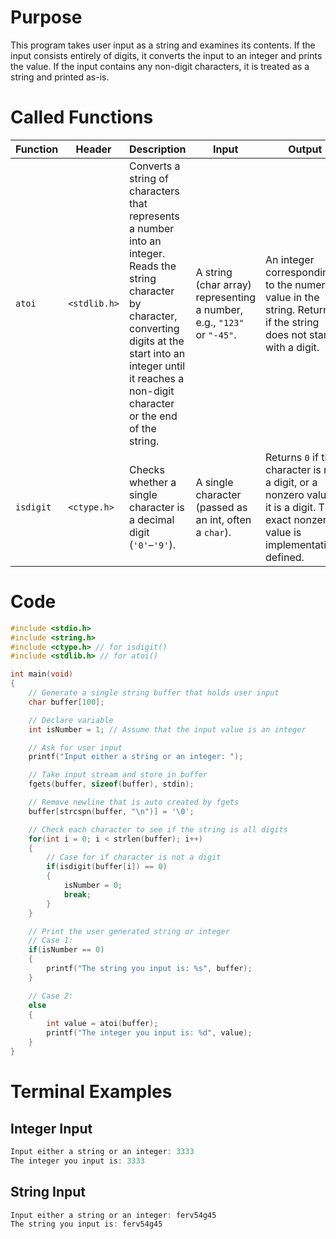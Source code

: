 # Purpose
This program takes user input as a string and examines its contents. If the input consists entirely of digits, it converts the input to an integer and prints the value. If the input contains any non-digit characters, it is treated as a string and printed as-is.

# Called Functions

| Function | Header | Description | Input | Output |
|----------|--------|-------------|-------|--------|
| `atoi`  | `<stdlib.h>` | Converts a string of characters that represents a number into an integer. Reads the string character by character, converting digits at the start into an integer until it reaches a non-digit character or the end of the string. | A string (char array) representing a number, e.g., `"123"` or `"-45"`. | An integer corresponding to the numeric value in the string. Returns `0` if the string does not start with a digit. |
| `isdigit` | `<ctype.h>` | Checks whether a single character is a decimal digit (`'0'`–`'9'`). | A single character (passed as an int, often a `char`). | Returns `0` if the character is not a digit, or a nonzero value if it is a digit. The exact nonzero value is implementation-defined. |


# Code
```c
#include <stdio.h>
#include <string.h>
#include <ctype.h> // for isdigit()
#include <stdlib.h> // for atoi()

int main(void)
{
    // Generate a single string buffer that holds user input
    char buffer[100];

    // Declare variable
    int isNumber = 1; // Assume that the input value is an integer

    // Ask for user input
    printf("Input either a string or an integer: ");

    // Take input stream and store in buffer
    fgets(buffer, sizeof(buffer), stdin);

    // Remove newline that is auto created by fgets
    buffer[strcspn(buffer, "\n")] = '\0';

    // Check each character to see if the string is all digits
    for(int i = 0; i < strlen(buffer); i++)
    {
        // Case for if character is not a digit
        if(isdigit(buffer[i]) == 0)
        {
            isNumber = 0;
            break;
        }
    }

    // Print the user generated string or integer
    // Case 1: 
    if(isNumber == 0)
    {
        printf("The string you input is: %s", buffer);
    }

    // Case 2: 
    else
    {
        int value = atoi(buffer);
        printf("The integer you input is: %d", value);
    }
}
```
# Terminal Examples
## Integer Input
```c
Input either a string or an integer: 3333
The integer you input is: 3333
```

## String Input
```c
Input either a string or an integer: ferv54g45
The string you input is: ferv54g45
```
